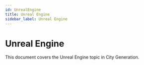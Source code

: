 ```yaml
---
id: UnrealEngine
title: Unreal Engine
sidebar_label: Unreal Engine
---
```


# Unreal Engine

This document covers the Unreal Engine topic in City Generation.